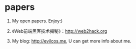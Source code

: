 papers
======

1. My open papers. Enjoy:)

2. 《Web前端黑客技术揭秘》：http://web2hack.org

3. My blog: http://evilcos.me, U can get more info about me.
